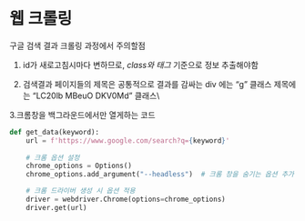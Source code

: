 # 웹 크롤링

구글 검색 결과 크롤링 과정에서 주의할점

1. id가 새로고침시마다 변하므로,
    *class와 태그* 기준으로 정보 추출해야함

2. 검색결과 페이지들의 제목은 공통적으로
    결과를 감싸는 div 에는 “g” 클래스
    제목에는 “LC20lb MBeuO DKV0Md” 클래스\

3.크롬창을 백그라운드에서만 열게하는 코드

```python
def get_data(keyword):
    url = f'https://www.google.com/search?q={keyword}'
    
    # 크롬 옵션 설정
    chrome_options = Options()
    chrome_options.add_argument("--headless")  # 크롬 창을 숨기는 옵션 추가

    # 크롬 드라이버 생성 시 옵션 적용
    driver = webdriver.Chrome(options=chrome_options)
    driver.get(url)
